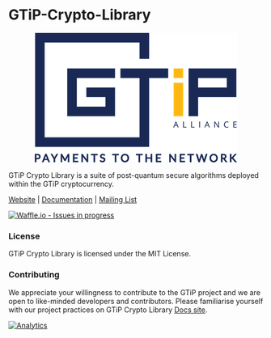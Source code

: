 # GTiP-Crypto-Library

<p align="center">
  <img src="./assets/Logo_final_transparent.png" alt="GTiP"/>
</p>

GTiP Crypto Library is a suite of post-quantum secure algorithms deployed within the GTiP cryptocurrency.

[Website](https://gtipalliance.org/) |
[Documentation](https://docs.gtipalliance.org/) |
[Mailing List](https://gtipalliance.org/) 

[![Waffle.io - Issues in progress](https://badge.waffle.io/GTiP-Alliance/Waffle.png?label=in%20progress&title=In%20Progress)](http://waffle.io/GTiP-Alliance/Waffle)

### License

GTiP Crypto Library is licensed under the MIT License.

### Contributing

We appreciate your willingness to contribute to the GTiP project and we are open to like-minded developers and contributors.  Please
familiarise yourself with our project practices on GTiP Crypto Library [Docs site](https://docs.gtipalliance.org).

[![Analytics](https://ga-beacon.appspot.com/UA-111409819-2/qredo/Qredo-Crypto-Library?pixel)](https://github.com/igrigorik/ga-beacon)

